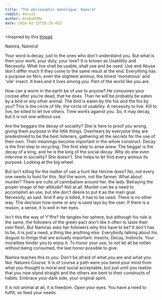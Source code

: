 ```yaml
---
title: "The philosophic monologue: Namira"
reddit: 45xvx5
author: OtakuOfMe
date: 2016-02-15T18:29:45Z
---
```


&gt;Inspired by this [thread](https://www.reddit.com/r/teslore/comments/45q7v0/do_bosmer_worship_namira/)

Namira, Namiira!

Your word is decay, just to the ones who don't understand you. But what is then your work, your duty, your love? It is known as Usablility and Necessity. What live shall be usable, shall use and be used. Use and Abuse don't differ much if they come to the same result at the end. Everything has a purpose on Nirn, even the slightest animus, the tiniest 'monstrous' and 'vile' insect. It lives and it lives among you. Part of the world like you are.

How can a worm in the earth be of use to anyone? He consumes your corpse after you're dead, that he does. Than he will be probably be eaten by a bird or any other animal. The bird is eaten by the fox and the fox by you? This is the circle of life, the circle of usability. A necessity to live. Kill to live, be killed to let live others. Time works against you. So, it may decay, but it is not one without use. 

Are the beggars the decay of sociality? She is here to proof you wrong, giving them purpose in the little things. Overhears by everyone they are predestinied to be the best listeners, gathering all the secrets for the use of their own. Their meanings become important in the whole construct. Decay is the first step to recycling. The first step to arise anew. The beggar is the decay of a king, and he is the king of the social decay. Why do she even intervine in sociality? She doesn't. She helps to let find every animus its purpose. Looking at the big wheel.

But isn't killing for the matter of use a hunt like Hircine does? No, not every one needs to hunt for this. Not the worm, not the farmer. What about murder? There are cults of cannibalism around her, the lady. Betraying the proper image of her attitude? Not at all. Murder can be a need to accomplish an use, but she don't desire to put it as the main goal. Necessity, as said. And if any is killed, it has to be used. There is no other way. The decision how some or any is used lays by the user. If there is a reason, a sense, it is well in her eyes.

Isn't this the way of Y'ffre? He tangles her sphere, but although his rule is the same, the followers of the green pact don't like it often to taste their own flesh. But Namiras asks her followers why this have to be? It don't has to be, it is just a need, a thing like anything else. Everybody talking about his disgust to things that are actually important. Insects, Decay, Instincts. Your moralities hinder you to enjoy it. To honor your use, to not let all be rotten without being consumed, the last honor possible to give. 

Namira teaches this to you: Don't be afraid of what you are and what you like. Natures Course. It is of course a path were you bend your mind from what you thought is moral and social acceptable, but just until you realize that you now stand straight and the others are bent to their constructs of habits. Embrace your dark side, your original spirit. 

It is not animal at all, it is freedom. Open your eyes. You have a need to fulfill, so feed your needs.
